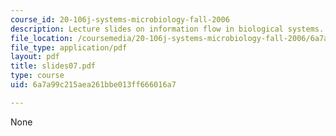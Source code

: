 ```yaml
---
course_id: 20-106j-systems-microbiology-fall-2006
description: Lecture slides on information flow in biological systems.
file_location: /coursemedia/20-106j-systems-microbiology-fall-2006/6a7a99c215aea261bbe013ff666016a7_slides07.pdf
file_type: application/pdf
layout: pdf
title: slides07.pdf
type: course
uid: 6a7a99c215aea261bbe013ff666016a7

---
```

None